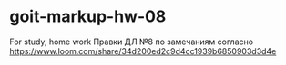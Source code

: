 # goit-markup-hw-08
For study, home work
Правки ДЛ №8 по замечаниям согласно https://www.loom.com/share/34d200ed2c9d4cc1939b6850903d3d4e
